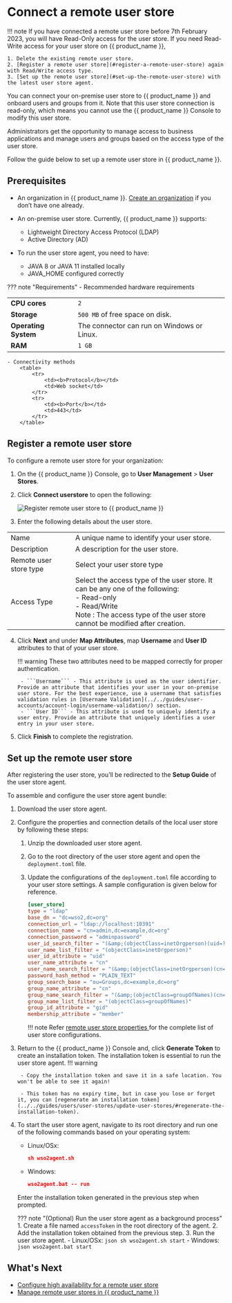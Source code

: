 # Connect a remote user store
!!! note
    If you have connected a remote user store before 7th February 2023, you will have Read-Only access for the user store.
    If you need Read-Write access for your user store on {{ product_name }},
    
    1. Delete the existing remote user store.
    2. [Register a remote user store](#register-a-remote-user-store) again with Read/Write access type.
    3. [Set up the remote user store](#set-up-the-remote-user-store) with the latest user store agent.

You can connect your on-premise user store to {{ product_name }} and onboard users and groups from it. Note that this user store connection is read-only, which means you cannot use the {{ product_name }} Console to modify this user store.

Administrators get the opportunity to manage access to business applications and manage users and groups based on the access type of the user store.

Follow the guide below to set up a remote user store in {{ product_name }}.

## Prerequisites
- An organization in {{ product_name }}.
[Create an organization](../../guides/organization-management/manage-organizations/#create-a-new-organization) if you don’t have one already.


- An on-premise user store. Currently, {{ product_name }} supports:
  - Lightweight Directory Access Protocol (LDAP)
  - Active Directory (AD)

- To run the user store agent, you need to have:
  - JAVA 8 or JAVA 11 installed locally
  - JAVA_HOME configured correctly

??? note "Requirements"
    - Recommended hardware requirements
        <table>
            <tr>
                <td><b>CPU cores</b></td>
                <td><code>2</code></td>
            </tr>
            <tr>
                <td><b>Storage</b></td>
                <td><code>500 MB</code> of free space on disk.</td>
            </tr>
            <tr>
                <td><b>Operating System</b></td>
                <td>The connector can run on Windows or Linux.</td>
            </tr>
            <tr>
                <td><b>RAM</b></td>
                <td><code>1 GB</code></td>
            </tr>
        </table>

    - Connectivity methods
        <table>
            <tr>
                <td><b>Protocol</b></td>
                <td>Web socket</td>
            </tr>
            <tr>
                <td><b>Port</b></td>
                <td>443</td>
            </tr>
        </table>

## Register a remote user store
To configure a remote user store for your organization:

1. On the {{ product_name }} Console, go to **User Management** > **User Stores**.
2. Click **Connect userstore** to open the following:

   ![Register remote user store to {{ product_name }}](../../../assets/img/guides/user-stores/register-user-store.png)

3. Enter the following details about the user store.
<table>
    <tr>
        <td>Name</td>
        <td>A unique name to identify your user store.</td>
    </tr>
    <tr>
        <td>Description</td>
        <td>A description for the user store.</td>
    </tr>
    <tr>
        <td>Remote user store type</td>
        <td>Select your user store type</td>
    </tr>
    <tr>
        <td>Access Type</td>
        <td>
          Select the access type of the user store. It can be any one of the following: <br> - Read-only
          <br> - Read/Write <br> Note : The access type of the user store cannot be modified after creation.
       </td>
    </tr>
</table>


4. Click **Next** and under **Map Attributes**, map **Username** and **User ID** attributes to that of your user store.

    !!! warning
        These two attributes need to be mapped correctly for proper authentication.
        
        - ```Username``` - This attribute is used as the user identifier. Provide an attribute that identifies your user in your on-premise user store. For the best experience, use a username that satisfies validation rules in [Username Validation](../../guides/user-accounts/account-login/username-validation/) section.
        - ```User ID``` - This attribute is used to uniquely identify a user entry. Provide an attribute that uniquely identifies a user entry in your user store.

5. Click **Finish** to complete the registration.

## Set up the remote user store

After registering the user store, you’ll be redirected to the **Setup Guide** of the user store agent.

To assemble and configure the user store agent bundle:

1. Download the user store agent.

2. Configure the properties and connection details of the local user store by following these steps:

    1. Unzip the downloaded user store agent.
    2. Go to the root directory of the user store agent and open the `deployment.toml` file.
    3. Update the configurations of the `deployment.toml` file according to your user store settings. A sample configuration is given below for reference.

        ```conf 
        [user_store]
        type = "ldap"
        base_dn = "dc=wso2,dc=org"
        connection_url = "ldap://localhost:10391"
        connection_name = "cn=admin,dc=example,dc=org"
        connection_password = "adminpassword"
        user_id_search_filter = "(&amp;(objectClass=inetOrgperson)(uid=?))"
        user_name_list_filter = "(objectClass=inetOrgperson)"
        user_id_attribute = "uid"
        user_name_attribute = "cn"
        user_name_search_filter = "(&amp;(objectClass=inetOrgperson)(cn=?))"
        password_hash_method = "PLAIN_TEXT"
        group_search_base = "ou=Groups,dc=example,dc=org"
        group_name_attribute = "cn"
        group_name_search_filter = "(&amp;(objectClass=groupOfNames)(cn=?))"
        group_name_list_filter = "(objectClass=groupOfNames)"
        group_id_attribute = "gid"
        membership_attribute = "member"
        ```
        
        !!! note
            Refer [ remote user store          properties ](../../references/remote-user-store/remote-user-store-properties/) for the complete list of user store configurations.

3. Return to the {{ product_name }} Console and, click **Generate Token** to create an installation token. The installation token is essential to run the user store agent.
    !!! warning

        - Copy the installation token and save it in a safe location. You won't be able to see it again!

        - This token has no expiry time, but in case you lose or forget it, you can [regenerate an installation token](../../guides/users/user-stores/update-user-stores/#regenerate-the-installation-token).

4. To start the user store agent, navigate to its root directory and run one of the following commands based on your operating system:
    - Linux/OSx:
        ``` json 
        sh wso2agent.sh
        ```
    - Windows:
        ``` json 
        wso2agent.bat -- run
        ```
    Enter the installation token generated in the previous step when prompted.


    ??? note "(Optional) Run the user store agent as a background process"
        1. Create a file named `accessToken` in the root directory of the agent.
        2. Add the installation token obtained from the previous step.
        3. Run the user store agent.
            - Linux/OSx:
                ``` json
                sh wso2agent.sh start
                ```
            - Windows:
                ``` json
                wso2agent.bat start
                ```

## What's Next
- [Configure high availability for a remote user store](../../guides/users/user-stores/configure-high-availability/)
- [Manage remote user stores in {{ product_name }}](../../guides/users/user-stores/update-user-stores/)
